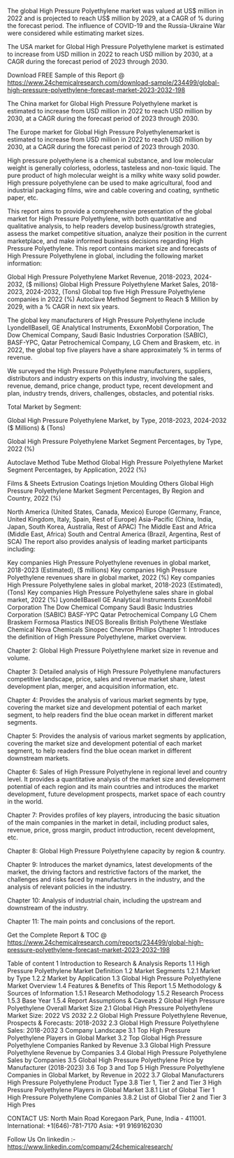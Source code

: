 The global High Pressure Polyethylene market was valued at US$ million in 2022 and is projected to reach US$ million by 2029, at a CAGR of % during the forecast period. The influence of COVID-19 and the Russia-Ukraine War were considered while estimating market sizes.

The USA market for Global High Pressure Polyethylene market is estimated to increase from USD million in 2022 to reach USD million by 2030, at a CAGR during the forecast period of 2023 through 2030.

Download FREE Sample of this Report @ https://www.24chemicalresearch.com/download-sample/234499/global-high-pressure-polyethylene-forecast-market-2023-2032-198

The China market for Global High Pressure Polyethylene market is estimated to increase from USD million in 2022 to reach USD million by 2030, at a CAGR during the forecast period of 2023 through 2030.

The Europe market for Global High Pressure Polyethylenemarket is estimated to increase from USD million in 2022 to reach USD million by 2030, at a CAGR during the forecast period of 2023 through 2030.

High pressure polyethylene is a chemical substance, and low molecular weight is generally colorless, odorless, tasteless and non-toxic liquid. The pure product of high molecular weight is a milky white waxy solid powder. High pressure polyethylene can be used to make agricultural, food and industrial packaging films, wire and cable covering and coating, synthetic paper, etc.

This report aims to provide a comprehensive presentation of the global market for High Pressure Polyethylene, with both quantitative and qualitative analysis, to help readers develop business/growth strategies, assess the market competitive situation, analyze their position in the current marketplace, and make informed business decisions regarding High Pressure Polyethylene. This report contains market size and forecasts of High Pressure Polyethylene in global, including the following market information:

Global High Pressure Polyethylene Market Revenue, 2018-2023, 2024-2032, ($ millions)
Global High Pressure Polyethylene Market Sales, 2018-2023, 2024-2032, (Tons)
Global top five High Pressure Polyethylene companies in 2022 (%)
Autoclave Method Segment to Reach $ Million by 2029, with a % CAGR in next six years.

The global key manufacturers of High Pressure Polyethylene include LyondellBasell, GE Analytical Instruments, ExxonMobil Corporation, The Dow Chemical Company, Saudi Basic Industries Corporation (SABIC), BASF-YPC, Qatar Petrochemical Company, LG Chem and Braskem, etc. in 2022, the global top five players have a share approximately % in terms of revenue.

We surveyed the High Pressure Polyethylene manufacturers, suppliers, distributors and industry experts on this industry, involving the sales, revenue, demand, price change, product type, recent development and plan, industry trends, drivers, challenges, obstacles, and potential risks.

Total Market by Segment:

Global High Pressure Polyethylene Market, by Type, 2018-2023, 2024-2032 ($ Millions) & (Tons)

Global High Pressure Polyethylene Market Segment Percentages, by Type, 2022 (%)

Autoclave Method
Tube Method
Global High Pressure Polyethylene Market Segment Percentages, by Application, 2022 (%)

Films & Sheets
Extrusion Coatings
Injetion Moulding
Others
Global High Pressure Polyethylene Market Segment Percentages, By Region and Country, 2022 (%)

North America (United States, Canada, Mexico)
Europe (Germany, France, United Kingdom, Italy, Spain, Rest of Europe)
Asia-Pacific (China, India, Japan, South Korea, Australia, Rest of APAC)
The Middle East and Africa (Middle East, Africa)
South and Central America (Brazil, Argentina, Rest of SCA)
The report also provides analysis of leading market participants including:

Key companies High Pressure Polyethylene revenues in global market, 2018-2023 (Estimated), ($ millions)
Key companies High Pressure Polyethylene revenues share in global market, 2022 (%)
Key companies High Pressure Polyethylene sales in global market, 2018-2023 (Estimated), (Tons)
Key companies High Pressure Polyethylene sales share in global market, 2022 (%)
LyondellBasell
GE Analytical Instruments
ExxonMobil Corporation
The Dow Chemical Company
Saudi Basic Industries Corporation (SABIC)
BASF-YPC
Qatar Petrochemical Company
LG Chem
Braskem
Formosa Plastics
INEOS
Borealis
British Polythene
Westlake Chemical
Nova Chemicals
Sinopec
Chevron Phillips
Chapter 1: Introduces the definition of High Pressure Polyethylene, market overview.

Chapter 2: Global High Pressure Polyethylene market size in revenue and volume.

Chapter 3: Detailed analysis of High Pressure Polyethylene manufacturers competitive landscape, price, sales and revenue market share, latest development plan, merger, and acquisition information, etc.

Chapter 4: Provides the analysis of various market segments by type, covering the market size and development potential of each market segment, to help readers find the blue ocean market in different market segments.

Chapter 5: Provides the analysis of various market segments by application, covering the market size and development potential of each market segment, to help readers find the blue ocean market in different downstream markets.

Chapter 6: Sales of High Pressure Polyethylene in regional level and country level. It provides a quantitative analysis of the market size and development potential of each region and its main countries and introduces the market development, future development prospects, market space of each country in the world.

Chapter 7: Provides profiles of key players, introducing the basic situation of the main companies in the market in detail, including product sales, revenue, price, gross margin, product introduction, recent development, etc.

Chapter 8: Global High Pressure Polyethylene capacity by region & country.

Chapter 9: Introduces the market dynamics, latest developments of the market, the driving factors and restrictive factors of the market, the challenges and risks faced by manufacturers in the industry, and the analysis of relevant policies in the industry.

Chapter 10: Analysis of industrial chain, including the upstream and downstream of the industry.

Chapter 11: The main points and conclusions of the report.

Get the Complete Report & TOC @ https://www.24chemicalresearch.com/reports/234499/global-high-pressure-polyethylene-forecast-market-2023-2032-198

Table of content
1 Introduction to Research & Analysis Reports
1.1 High Pressure Polyethylene Market Definition
1.2 Market Segments
1.2.1 Market by Type
1.2.2 Market by Application
1.3 Global High Pressure Polyethylene Market Overview
1.4 Features & Benefits of This Report
1.5 Methodology & Sources of Information
1.5.1 Research Methodology
1.5.2 Research Process
1.5.3 Base Year
1.5.4 Report Assumptions & Caveats
2 Global High Pressure Polyethylene Overall Market Size
2.1 Global High Pressure Polyethylene Market Size: 2022 VS 2032
2.2 Global High Pressure Polyethylene Revenue, Prospects & Forecasts: 2018-2032
2.3 Global High Pressure Polyethylene Sales: 2018-2032
3 Company Landscape
3.1 Top High Pressure Polyethylene Players in Global Market
3.2 Top Global High Pressure Polyethylene Companies Ranked by Revenue
3.3 Global High Pressure Polyethylene Revenue by Companies
3.4 Global High Pressure Polyethylene Sales by Companies
3.5 Global High Pressure Polyethylene Price by Manufacturer (2018-2023)
3.6 Top 3 and Top 5 High Pressure Polyethylene Companies in Global Market, by Revenue in 2022
3.7 Global Manufacturers High Pressure Polyethylene Product Type
3.8 Tier 1, Tier 2 and Tier 3 High Pressure Polyethylene Players in Global Market
3.8.1 List of Global Tier 1 High Pressure Polyethylene Companies
3.8.2 List of Global Tier 2 and Tier 3 High Pres

CONTACT US:
North Main Road Koregaon Park, Pune, India - 411001.
International: +1(646)-781-7170
Asia: +91 9169162030

Follow Us On linkedin :- https://www.linkedin.com/company/24chemicalresearch/
